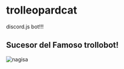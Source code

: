 # trolleopardcat

discord.js bot!!!

## Sucesor del Famoso trollobot!

![nagisa](https://i.imgur.com/4axAps7.jpeg)
